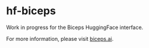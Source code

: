 # hf-biceps
Work in progress for the Biceps HuggingFace interface.

For more information, please visit [biceps.ai](http://biceps.ai).
